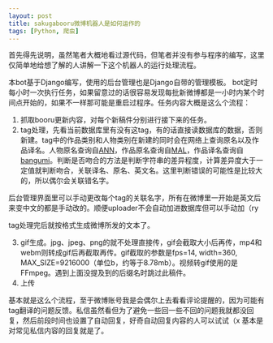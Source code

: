 ```yaml
---
layout: post
title: sakugabooru微博机器人是如何运作的
tags: [Python, 爬虫]
---
```


首先得先说明，虽然笔者大概地看过源代码，但笔者并没有参与程序的编写，这里仅简单地给想了解的人讲解一下这个机器人的运行处理流程。


本bot基于Django编写，使用的后台管理也是Django自带的管理模板。
bot定时每小时一次执行任务，如果留意过的话很容易发现每批新微博都是一小时内某个时间点开始的，如果不一样那可能是重启过程序。任务内容大概是这么个流程：


1. 抓取booru更新内容，对每个新稿件分别进行接下来的任务。
2. tag处理，先看当前数据库里有没有这tag，有的话直接读数据库的数据，否则新建。tag中的作品类别和人物类别在新建的同时会在网络上查询原名以及作品译名。人物原名查询自[ANN](https://www.animenewsnetwork.com/)，作品原名查询自[MAL](https://myanimelist.net/)，作品译名查询自[bangumi](https://bgm.tv/)。判断是否吻合的方法是判断字符串的差异程度，计算差异度大于一定值就判断吻合，关联译名、原名、英文名。这里判断错误的可能性是比较大的，所以偶尔会关联错名字。

后台管理界面里可以手动更改每个tag的关联名字，所有在微博里一开始是英文后来变中文的都是手动改的。顺便uploader不会自动加进数据库但可以手动加（ry

tag处理完后就按格式生成微博所发的文本了。

3. gif生成。jpg、jpeg、png的就不处理直接传，gif会截取大小后再传，mp4和webm则转成gif后再截取再传。gif截取的参数是fps=14, width=360, MAX_SIZE=9216000（单位b，约等于8.78mb）。视频转gif使用的是FFmpeg。遇到上面没提及到的后缀名时跳过此稿件。
4. 上传


基本就是这么个流程，至于微博账号我是会偶尔上去看看评论提醒的，因为可能有tag翻译的问题反馈。私信虽然看但为了避免一些回一些不回的问题我就都没回复，然后前段时间也设置了自动回复，好奇自动回复内容的人可以试试（x 基本是对常见私信内容的回复就是了。